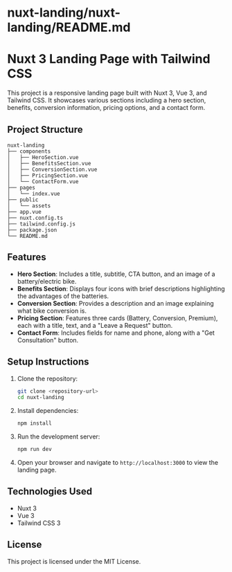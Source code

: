 # nuxt-landing/nuxt-landing/README.md

# Nuxt 3 Landing Page with Tailwind CSS

This project is a responsive landing page built with Nuxt 3, Vue 3, and Tailwind CSS. It showcases various sections including a hero section, benefits, conversion information, pricing options, and a contact form.

## Project Structure

```
nuxt-landing
├── components
│   ├── HeroSection.vue
│   ├── BenefitsSection.vue
│   ├── ConversionSection.vue
│   ├── PricingSection.vue
│   └── ContactForm.vue
├── pages
│   └── index.vue
├── public
│   └── assets
├── app.vue
├── nuxt.config.ts
├── tailwind.config.js
├── package.json
└── README.md
```

## Features

- **Hero Section**: Includes a title, subtitle, CTA button, and an image of a battery/electric bike.
- **Benefits Section**: Displays four icons with brief descriptions highlighting the advantages of the batteries.
- **Conversion Section**: Provides a description and an image explaining what bike conversion is.
- **Pricing Section**: Features three cards (Battery, Conversion, Premium), each with a title, text, and a "Leave a Request" button.
- **Contact Form**: Includes fields for name and phone, along with a "Get Consultation" button.

## Setup Instructions

1. Clone the repository:
   ```bash
   git clone <repository-url>
   cd nuxt-landing
   ```

2. Install dependencies:
   ```bash
   npm install
   ```

3. Run the development server:
   ```bash
   npm run dev
   ```

4. Open your browser and navigate to `http://localhost:3000` to view the landing page.

## Technologies Used

- Nuxt 3
- Vue 3
- Tailwind CSS 3

## License

This project is licensed under the MIT License.